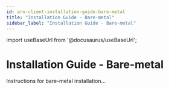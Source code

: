 ```yaml
---
id: aro-client-installation-guide-bare-metal
title: "Installation Guide - Bare-metal"
sidebar_label: "Installation Guide - Bare-metal"
---
```

import useBaseUrl from '@docusaurus/useBaseUrl';

# Installation Guide - Bare-metal
Instructions for bare-metal installation...
